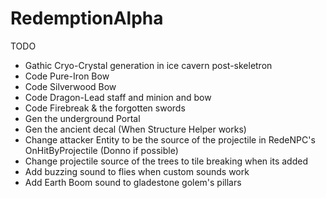 # RedemptionAlpha

TODO
- Gathic Cryo-Crystal generation in ice cavern post-skeletron
- Code Pure-Iron Bow
- Code Silverwood Bow
- Code Dragon-Lead staff and minion and bow
- Code Firebreak & the forgotten swords
- Gen the underground Portal
- Gen the ancient decal (When Structure Helper works)
- Change attacker Entity to be the source of the projectile in RedeNPC's OnHitByProjectile (Donno if possible)
- Change projectile source of the trees to tile breaking when its added
- Add buzzing sound to flies when custom sounds work
- Add Earth Boom sound to gladestone golem's pillars

